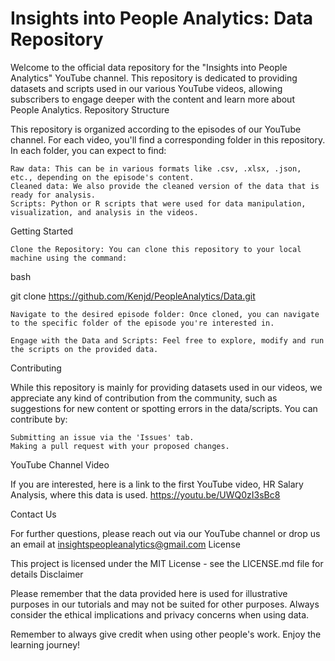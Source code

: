 # Insights into People Analytics: Data Repository

Welcome to the official data repository for the "Insights into People Analytics" YouTube channel. This repository is dedicated to providing datasets and scripts used in our various YouTube videos, allowing subscribers to engage deeper with the content and learn more about People Analytics.
Repository Structure

This repository is organized according to the episodes of our YouTube channel. For each video, you'll find a corresponding folder in this repository. In each folder, you can expect to find:

    Raw data: This can be in various formats like .csv, .xlsx, .json, etc., depending on the episode's content.
    Cleaned data: We also provide the cleaned version of the data that is ready for analysis.
    Scripts: Python or R scripts that were used for data manipulation, visualization, and analysis in the videos.

Getting Started

    Clone the Repository: You can clone this repository to your local machine using the command:

bash

git clone https://github.com/Kenjd/PeopleAnalytics/Data.git

    Navigate to the desired episode folder: Once cloned, you can navigate to the specific folder of the episode you're interested in.

    Engage with the Data and Scripts: Feel free to explore, modify and run the scripts on the provided data.

Contributing

While this repository is mainly for providing datasets used in our videos, we appreciate any kind of contribution from the community, such as suggestions for new content or spotting errors in the data/scripts. You can contribute by:

    Submitting an issue via the 'Issues' tab.
    Making a pull request with your proposed changes.

YouTube Channel Video

If you are interested, here is a link to the first YouTube video, HR Salary Analysis, where this data is used.
https://youtu.be/UWQ0zI3sBc8

Contact Us

For further questions, please reach out via our YouTube channel or drop us an email at insightspeopleanalytics@gmail.com
License

This project is licensed under the MIT License - see the LICENSE.md file for details
Disclaimer

Please remember that the data provided here is used for illustrative purposes in our tutorials and may not be suited for other purposes. Always consider the ethical implications and privacy concerns when using data.

Remember to always give credit when using other people's work. Enjoy the learning journey!
